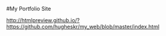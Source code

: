 #My Portfolio Site

http://htmlpreview.github.io/?https://github.com/hugheskr/my_web/blob/master/index.html

